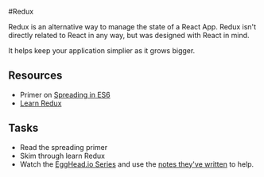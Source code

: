 #Redux

Redux is an alternative way to manage the state of a React App. Redux isn't directly related to React in any way, but was designed with React in mind.

It helps keep your application simplier as it grows bigger.

## Resources

* Primer on [Spreading in ES6](../../resources/spreading.js)
* [Learn Redux](https://github.com/dwyl/learn-redux)

## Tasks

* Read the spreading primer
* Skim through learn Redux
* Watch the [EggHead.io Series](https://egghead.io/series/getting-started-with-redux) and use the [notes they've written](https://github.com/dwyl/learn-redux/blob/master/egghead.io_video_tutorial_notes.md) to help.
